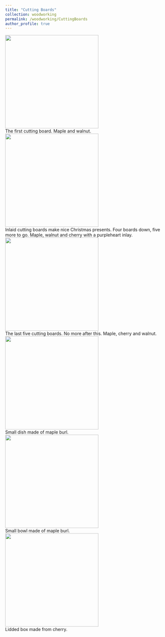 ```yaml
---
title: "Cutting Boards"
collection: woodworking
permalink: /woodworking/CuttingBoards
author_profile: true
---
```


<div class="gallery">
  <a target="_blank" href="http://malachycampbell.github.io/images/MW.JPG">
    <img src="http://malachycampbell.github.io/images/MW.JPG" alt="" width="300">
  </a>
  <div class="desc">The first cutting board. Maple and walnut.</div>
</div>

<div class="gallery">
  <a target="_blank" href="http://malachycampbell.github.io/images/CMWP.JPG">
    <img src="http://malachycampbell.github.io/images/CMWP.JPG" alt="" width="300">
  </a>
  <div class="desc">Inlaid cutting boards make nice Christmas presents. Four boards down, five more to go. Maple, walnut and cherry with a purpleheart inlay.</div>
</div>

<div class="gallery">
  <a target="_blank" href="http://malachycampbell.github.io/images/CM.jpeg">
    <img src="http://malachycampbell.github.io/images/CM.jpeg" alt="" width="300">
  </a>
  <div class="desc">The last five cutting boards. No more after this. Maple, cherry and walnut.</div>
</div>

<div class="gallery">
  <a target="_blank" href="http://malachycampbell.github.io/images/MBdish.jpg">
    <img src="http://malachycampbell.github.io/images/MBdish.jpg" alt="" width="300">
  </a>
  <div class="desc">Small dish made of maple burl.</div>
</div>

<div class="gallery">
  <a target="_blank" href="http://malachycampbell.github.io/images/MBbowl.jpg">
    <img src="http://malachycampbell.github.io/images/MBbowl.jpg" alt="" width="300">
  </a>
  <div class="desc">Small bowl made of maple burl.</div>
</div>

<div class="gallery">
  <a target="_blank" href="http://malachycampbell.github.io/images/LiddedBox.jpg">
    <img src="http://malachycampbell.github.io/images/LiddedBox.jpg" alt="" width="300">
  </a>
  <div class="desc">Lidded box made from cherry.</div>
</div>
